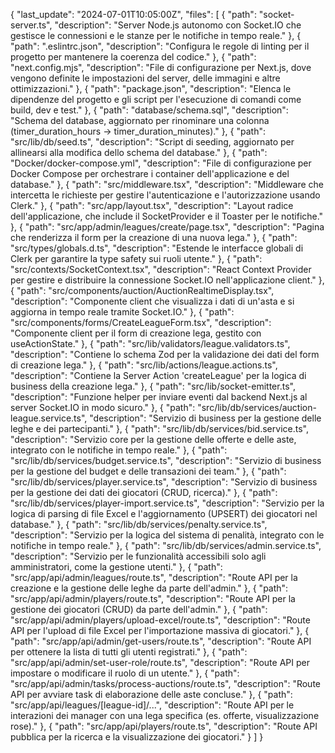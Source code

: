 {
  "last_update": "2024-07-01T10:05:00Z",
  "files": [
    {
      "path": "socket-server.ts",
      "description": "Server Node.js autonomo con Socket.IO che gestisce le connessioni e le stanze per le notifiche in tempo reale."
    },
    {
      "path": ".eslintrc.json",
      "description": "Configura le regole di linting per il progetto per mantenere la coerenza del codice."
    },
    {
      "path": "next.config.mjs",
      "description": "File di configurazione per Next.js, dove vengono definite le impostazioni del server, delle immagini e altre ottimizzazioni."
    },
    {
      "path": "package.json",
      "description": "Elenca le dipendenze del progetto e gli script per l'esecuzione di comandi come build, dev e test."
    },
    {
      "path": "database/schema.sql",
      "description": "Schema del database, aggiornato per rinominare una colonna (timer_duration_hours -> timer_duration_minutes)."
    },
    {
      "path": "src/lib/db/seed.ts",
      "description": "Script di seeding, aggiornato per allinearsi alla modifica dello schema del database."
    },
    {
      "path": "Docker/docker-compose.yml",
      "description": "File di configurazione per Docker Compose per orchestrare i container dell'applicazione e del database."
    },
    {
      "path": "src/middleware.tsx",
      "description": "Middleware che intercetta le richieste per gestire l'autenticazione e l'autorizzazione usando Clerk."
    },
    {
      "path": "src/app/layout.tsx",
      "description": "Layout radice dell'applicazione, che include il SocketProvider e il Toaster per le notifiche."
    },
    {
      "path": "src/app/admin/leagues/create/page.tsx",
      "description": "Pagina che renderizza il form per la creazione di una nuova lega."
    },
    {
      "path": "src/types/globals.d.ts",
      "description": "Estende le interfacce globali di Clerk per garantire la type safety sui ruoli utente."
    },
    {
      "path": "src/contexts/SocketContext.tsx",
      "description": "React Context Provider per gestire e distribuire la connessione Socket.IO nell'applicazione client."
    },
    {
      "path": "src/components/auction/AuctionRealtimeDisplay.tsx",
      "description": "Componente client che visualizza i dati di un'asta e si aggiorna in tempo reale tramite Socket.IO."
    },
    {
      "path": "src/components/forms/CreateLeagueForm.tsx",
      "description": "Componente client per il form di creazione lega, gestito con useActionState."
    },
    {
      "path": "src/lib/validators/league.validators.ts",
      "description": "Contiene lo schema Zod per la validazione dei dati del form di creazione lega."
    },
    {
      "path": "src/lib/actions/league.actions.ts",
      "description": "Contiene la Server Action 'createLeague' per la logica di business della creazione lega."
    },
    {
      "path": "src/lib/socket-emitter.ts",
      "description": "Funzione helper per inviare eventi dal backend Next.js al server Socket.IO in modo sicuro."
    },
    {
      "path": "src/lib/db/services/auction-league.service.ts",
      "description": "Servizio di business per la gestione delle leghe e dei partecipanti."
    },
    {
      "path": "src/lib/db/services/bid.service.ts",
      "description": "Servizio core per la gestione delle offerte e delle aste, integrato con le notifiche in tempo reale."
    },
    {
      "path": "src/lib/db/services/budget.service.ts",
      "description": "Servizio di business per la gestione del budget e delle transazioni dei team."
    },
    {
      "path": "src/lib/db/services/player.service.ts",
      "description": "Servizio di business per la gestione dei dati dei giocatori (CRUD, ricerca)."
    },
    {
      "path": "src/lib/db/services/player-import.service.ts",
      "description": "Servizio per la logica di parsing di file Excel e l'aggiornamento (UPSERT) dei giocatori nel database."
    },
    {
      "path": "src/lib/db/services/penalty.service.ts",
      "description": "Servizio per la logica del sistema di penalità, integrato con le notifiche in tempo reale."
    },
    {
      "path": "src/lib/db/services/admin.service.ts",
      "description": "Servizio per le funzionalità accessibili solo agli amministratori, come la gestione utenti."
    },
    {
      "path": "src/app/api/admin/leagues/route.ts",
      "description": "Route API per la creazione e la gestione delle leghe da parte dell'admin."
    },
    {
      "path": "src/app/api/admin/players/route.ts",
      "description": "Route API per la gestione dei giocatori (CRUD) da parte dell'admin."
    },
    {
      "path": "src/app/api/admin/players/upload-excel/route.ts",
      "description": "Route API per l'upload di file Excel per l'importazione massiva di giocatori."
    },
    {
      "path": "src/app/api/admin/get-users/route.ts",
      "description": "Route API per ottenere la lista di tutti gli utenti registrati."
    },
    {
      "path": "src/app/api/admin/set-user-role/route.ts",
      "description": "Route API per impostare o modificare il ruolo di un utente."
    },
    {
      "path": "src/app/api/admin/tasks/process-auctions/route.ts",
      "description": "Route API per avviare task di elaborazione delle aste concluse."
    },
    {
      "path": "src/app/api/leagues/[league-id]/...",
      "description": "Route API per le interazioni dei manager con una lega specifica (es. offerte, visualizzazione rose)."
    },
    {
      "path": "src/app/api/players/route.ts",
      "description": "Route API pubblica per la ricerca e la visualizzazione dei giocatori."
    }
  ]
}
